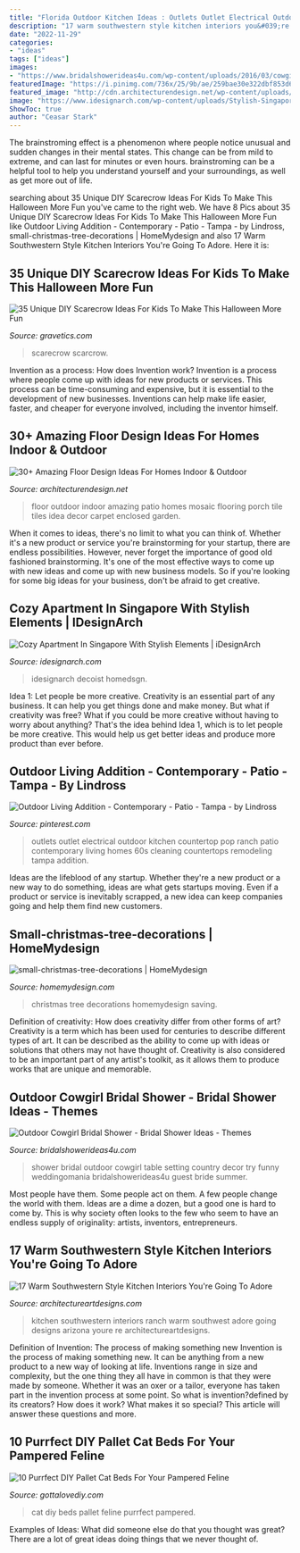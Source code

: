 ```yaml
---
title: "Florida Outdoor Kitchen Ideas : Outlets Outlet Electrical Outdoor Kitchen Countertop Pop Ranch Patio Contemporary Living Homes 60s Cleaning Countertops Remodeling Tampa Addition"
description: "17 warm southwestern style kitchen interiors you&#039;re going to adore"
date: "2022-11-29"
categories:
- "ideas"
tags: ["ideas"]
images:
- "https://www.bridalshowerideas4u.com/wp-content/uploads/2016/03/cowgirl-bridal-shower-guest-table-setting-outdoor-530x796.jpg"
featuredImage: "https://i.pinimg.com/736x/25/9b/ae/259bae30e322dbf853d6ec3af8f07b79.jpg"
featured_image: "http://cdn.architecturendesign.net/wp-content/uploads/2015/08/AD-Indoor-Outdoor-Floor-Design-Ideas-21.jpg"
image: "https://www.idesignarch.com/wp-content/uploads/Stylish-Singapore-Apartment_12.jpg"
ShowToc: true
author: "Ceasar Stark"
---
```



The brainstroming effect is a phenomenon where people notice unusual and sudden changes in their mental states. This change can be from mild to extreme, and can last for minutes or even hours. brainstroming can be a helpful tool to help you understand yourself and your surroundings, as well as get more out of life.

	

		
searching about 35 Unique DIY Scarecrow Ideas For Kids To Make This Halloween More Fun you've came to the right web. We have 8 Pics about 35 Unique DIY Scarecrow Ideas For Kids To Make This Halloween More Fun like Outdoor Living Addition - Contemporary - Patio - Tampa - by Lindross, small-christmas-tree-decorations | HomeMydesign and also 17 Warm Southwestern Style Kitchen Interiors You&#039;re Going To Adore. Here it is:
		
    
## 35 Unique DIY Scarecrow Ideas For Kids To Make This Halloween More Fun

<img loading=lazy src="https://www.gravetics.com/wp-content/uploads/2017/07/DIY-Pallet-Scarcrow.jpg" onerror="this.onerror=null;this.src='https://tse4.mm.bing.net/th?id=OIP.vS7fFnO4E-OkOofH3C294QHaJ4&amp;pid=15.1';" alt="35 Unique DIY Scarecrow Ideas For Kids To Make This Halloween More Fun">

_Source: gravetics.com_

>scarecrow scarcrow. 

	

Invention as a process: How does Invention work?
Invention is a process where people come up with ideas for new products or services. This process can be time-consuming and expensive, but it is essential to the development of new businesses. Inventions can help make life easier, faster, and cheaper for everyone involved, including the inventor himself.

    
## 30+ Amazing Floor Design Ideas For Homes Indoor &amp; Outdoor

<img loading=lazy src="http://cdn.architecturendesign.net/wp-content/uploads/2015/08/AD-Indoor-Outdoor-Floor-Design-Ideas-21.jpg" onerror="this.onerror=null;this.src='https://tse4.mm.bing.net/th?id=OIP.K8DN2tCv0pbdZ-JeeS_u-gHaLH&amp;pid=15.1';" alt="30+ Amazing Floor Design Ideas For Homes Indoor &amp; Outdoor">

_Source: architecturendesign.net_

>floor outdoor indoor amazing patio homes mosaic flooring porch tile tiles idea decor carpet enclosed garden. 

	

When it comes to ideas, there's no limit to what you can think of. Whether it's a new product or service you're brainstorming for your startup, there are endless possibilities. However, never forget the importance of good old fashioned brainstorming. It's one of the most effective ways to come up with new ideas and come up with new business models. So if you're looking for some big ideas for your business, don't be afraid to get creative.

    
## Cozy Apartment In Singapore With Stylish Elements | IDesignArch

<img loading=lazy src="https://www.idesignarch.com/wp-content/uploads/Stylish-Singapore-Apartment_12.jpg" onerror="this.onerror=null;this.src='https://tse1.mm.bing.net/th?id=OIP.fXtM1m8tjfH_kMvVHcP_RwHaLH&amp;pid=15.1';" alt="Cozy Apartment In Singapore With Stylish Elements | iDesignArch">

_Source: idesignarch.com_

>idesignarch decoist homedsgn. 

	

Idea 1: Let people be more creative.
Creativity is an essential part of any business. It can help you get things done and make money. But what if creativity was free? What if you could be more creative without having to worry about anything? That's the idea behind Idea 1, which is to let people be more creative. This would help us get better ideas and produce more product than ever before.

    
## Outdoor Living Addition - Contemporary - Patio - Tampa - By Lindross

<img loading=lazy src="https://i.pinimg.com/736x/25/9b/ae/259bae30e322dbf853d6ec3af8f07b79.jpg" onerror="this.onerror=null;this.src='https://tse2.mm.bing.net/th?id=OIP.YDFO9rZ8gQfbQF2Ad3ONpAHaLK&amp;pid=15.1';" alt="Outdoor Living Addition - Contemporary - Patio - Tampa - by Lindross">

_Source: pinterest.com_

>outlets outlet electrical outdoor kitchen countertop pop ranch patio contemporary living homes 60s cleaning countertops remodeling tampa addition. 

	

Ideas are the lifeblood of any startup. Whether they're a new product or a new way to do something, ideas are what gets startups moving. Even if a product or service is inevitably scrapped, a new idea can keep companies going and help them find new customers.

    
## Small-christmas-tree-decorations | HomeMydesign

<img loading=lazy src="https://homemydesign.com/wp-content/uploads/2014/12/small-christmas-tree-decorations.jpg" onerror="this.onerror=null;this.src='https://tse1.mm.bing.net/th?id=OIP.J9Os6VTnNq-AL503bwGM5gHaLG&amp;pid=15.1';" alt="small-christmas-tree-decorations | HomeMydesign">

_Source: homemydesign.com_

>christmas tree decorations homemydesign saving. 

	

Definition of creativity: How does creativity differ from other forms of art?
Creativity is a term which has been used for centuries to describe different types of art. It can be described as the ability to come up with ideas or solutions that others may not have thought of. Creativity is also considered to be an important part of any artist's toolkit, as it allows them to produce works that are unique and memorable.

    
## Outdoor Cowgirl Bridal Shower - Bridal Shower Ideas - Themes

<img loading=lazy src="https://www.bridalshowerideas4u.com/wp-content/uploads/2016/03/cowgirl-bridal-shower-guest-table-setting-outdoor-530x796.jpg" onerror="this.onerror=null;this.src='https://tse2.mm.bing.net/th?id=OIP.Eg72jZFx6ZnwPxpdSPUcaAHaLH&amp;pid=15.1';" alt="Outdoor Cowgirl Bridal Shower - Bridal Shower Ideas - Themes">

_Source: bridalshowerideas4u.com_

>shower bridal outdoor cowgirl table setting country decor try funny weddingomania bridalshowerideas4u guest bride summer. 

	

Most people have them. Some people act on them. A few people change the world with them. Ideas are a dime a dozen, but a good one is hard to come by. This is why society often looks to the few who seem to have an endless supply of originality: artists, inventors, entrepreneurs.

    
## 17 Warm Southwestern Style Kitchen Interiors You&#039;re Going To Adore

<img loading=lazy src="https://www.architectureartdesigns.com/wp-content/uploads/2016/03/17-Warm-Southwestern-Style-Kitchen-Interiors-Youre-Going-To-Adore-10.jpg" onerror="this.onerror=null;this.src='https://tse1.mm.bing.net/th?id=OIP.lG-4MqdYYWOXLOeg3QnDrAHaE_&amp;pid=15.1';" alt="17 Warm Southwestern Style Kitchen Interiors You&#039;re Going To Adore">

_Source: architectureartdesigns.com_

>kitchen southwestern interiors ranch warm southwest adore going designs arizona youre re architectureartdesigns. 

	

Definition of Invention: The process of making something new
Invention is the process of making something new. It can be anything from a new product to a new way of looking at life. Inventions range in size and complexity, but the one thing they all have in common is that they were made by someone. Whether it was an oxer or a tailor, everyone has taken part in the invention process at some point. So what is invention?defined by its creators? How does it work? What makes it so special? This article will answer these questions and more.

    
## 10 Purrfect DIY Pallet Cat Beds For Your Pampered Feline

<img loading=lazy src="http://www.gottalovediy.com/wp-content/uploads/2015/09/93.jpg" onerror="this.onerror=null;this.src='https://tse1.mm.bing.net/th?id=OIP.2eM2Xtw4CEhCXpv6vE_svgHaKC&amp;pid=15.1';" alt="10 Purrfect DIY Pallet Cat Beds For Your Pampered Feline">

_Source: gottalovediy.com_

>cat diy beds pallet feline purrfect pampered. 

	

Examples of Ideas: What did someone else do that you thought was great?
There are a lot of great ideas doing things that we never thought of.

